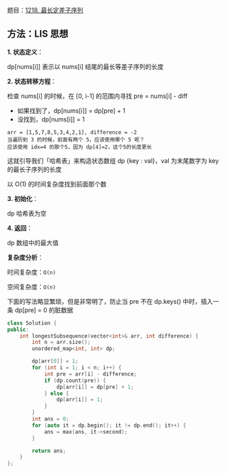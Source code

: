 题目：[1218. 最长定差子序列](https://leetcode-cn.com/problems/longest-arithmetic-subsequence-of-given-difference/)

## 方法：LIS 思想

**1. 状态定义**：

dp[nums[i]] 表示以 nums[i] 结尾的最长等差子序列的长度

**2. 状态转移方程**：

检查 nums[i] 的时候，在 [0, i-1] 的范围内寻找 pre = nums[i] - diff

- 如果找到了，dp[nums[i]] = dp[pre] + 1
- 没找到，dp[nums[i]] = 1

```
arr = [1,5,7,8,5,3,4,2,1], difference = -2
当遍历到 3 的时候，前面有两个 5，应该使用哪个 5 呢？
应该使用 idx=4 的那个5，因为 dp[4]=2，这个5的长度更长
```

这就引导我们「哈希表」来构造状态数组 dp {key : val}，val 为末尾数字为 key 的最长子序列的长度

以 O(1) 的时间复杂度找到前面那个数

**3. 初始化**：

dp 哈希表为空

**4. 返回**：

dp 数组中的最大值

**复杂度分析**：

时间复杂度：`O(n)`

空间复杂度：`O(n)`

下面的写法略显繁琐，但是非常明了，防止当 pre 不在 dp.keys() 中时，插入一条 dp[pre] = 0 的脏数据

```cpp
class Solution {
public:
    int longestSubsequence(vector<int>& arr, int difference) {
        int n = arr.size();
        unordered_map<int, int> dp;

        dp[arr[0]] = 1;
        for (int i = 1; i < n; i++) {
            int pre = arr[i] - difference;
            if (dp.count(pre)) {
                dp[arr[i]] = dp[pre] + 1;
            } else {
                dp[arr[i]] = 1;
            }
        }
        int ans = 0;
        for (auto it = dp.begin(); it != dp.end(); it++) {
            ans = max(ans, it->second);
        }

        return ans;
    }
};
```


